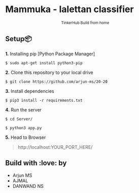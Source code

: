 # Mammuka - lalettan classifier
<small><center>TinkerHub Build from home</center></small>

## Setup📦

**1.** Installing pip [Python Package Manager]

```shell
$ sudo apt-get install python3-pip
```

**2.** Clone this repository to your local drive

```shell
$ git clone https://github.com/arjun-ms/20-20
```

**3.** Install dependencies

```shell
$ pip3 install -r requirements.txt
```

**4.** Run the server

```shell
$ cd Server/

$ python3 app.py
```

**5.** Head to Browser

> http://localhost:YOUR_PORT_HERE/

## Build with :love: by

- Arjun MS
- AJMAL
- DANWAND NS
